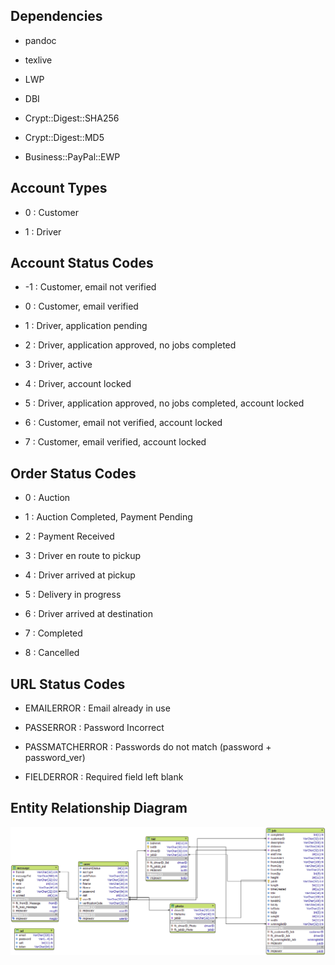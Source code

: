 ## Dependencies

- pandoc

- texlive

- LWP

- DBI

- Crypt::Digest::SHA256

- Crypt::Digest::MD5

- Business::PayPal::EWP


## Account Types

- 0 : Customer

- 1 : Driver

## Account Status Codes

- -1 : Customer, email not verified

- 0 : Customer, email verified

- 1 : Driver, application pending

- 2 : Driver, application approved, no jobs completed
  
- 3 : Driver, active

- 4 : Driver, account locked

- 5 : Driver, application approved, no jobs completed, account locked

- 6 : Customer, email not verified, account locked

- 7 : Customer, email verified, account locked

## Order Status Codes

- 0 : Auction

- 1 : Auction Completed, Payment Pending

- 2 : Payment Received

- 3 : Driver en route to pickup 

- 4 : Driver arrived at pickup

- 5 : Delivery in progress

- 6 : Driver arrived at destination

- 7 : Completed

- 8 : Cancelled

## URL Status Codes

- EMAILERROR : Email already in use

- PASSERROR : Password Incorrect

- PASSMATCHERROR : Passwords do not match (password + password\_ver)

- FIELDERROR : Required field left blank

## Entity Relationship Diagram

![](imgs/2018-05-02_ERD.png)
